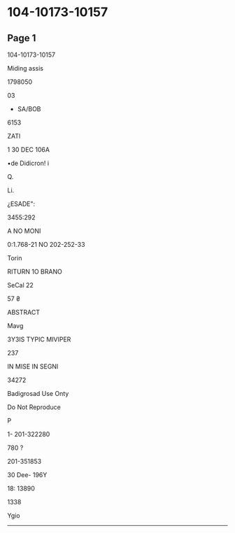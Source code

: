 # 104-10173-10157

## Page 1

104-10173-10157

Miding assis

1798050

03

- SA/BOB

6153

ZATl

1 30 DEC 106A

•de Didicron! i

Q.

Li.

¿ESADE":

3455:292

A NO MONI

0:1.768-21 NO 202-252-33

Torin

RITURN 1O BRANO

SeCal 22

57 ₴

ABSTRACT

Mavg

3Y3IS TYPIC MIVIPER

237

IN MISE IN SEGNI

34272

Badigrosad Use Onty

Do Not Reproduce

P

1- 201-322280

780 ?

201-351853

30 Dee- 196Y

18: 13890

1338

Ygio

---

